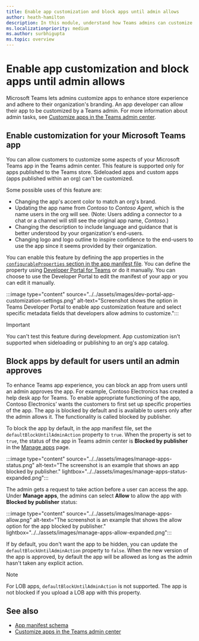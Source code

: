 ```yaml
---
title: Enable app customization and block apps until admin allows
author: heath-hamilton
description: In this module, understand how Teams admins can customize your Teams app for their org and hide Teams app until admin approves.
ms.localizationpriority: medium
ms.author: surbhigupta
ms.topic: overview
---
```


# Enable app customization and block apps until admin allows

Microsoft Teams lets admins customize apps to enhance store experience and adhere to their organization's branding. An app developer can allow their app to be customized by a Teams admin. For more information about admin tasks, see
[Customize apps in the Teams admin center](/MicrosoftTeams/customize-apps).

## Enable customization for your Microsoft Teams app

You can allow customers to customize some aspects of your Microsoft Teams app in the Teams admin center. This feature is supported only for apps published to the Teams store. Sideloaded apps and custom apps (apps published within an org) can't be customized.

Some possible uses of this feature are:

* Changing the app's accent color to match an org's brand.
* Updating the app name from *Contoso* to *Contoso Agent*, which is the name users in the org will see.
(Note: Users adding a connector to a chat or a channel will still see the original app name, *Contoso*.)
* Changing the description to include language and guidance that is better understood by your organization's end-users.
* Changing logo and logo outline to inspire confidence to the end-users to use the app since it seems provided by their organization.

You can enable this feature by defining the app properties in the [`configurableProperties` section in the app manifest file](/microsoftteams/platform/resources/schema/manifest-schema#configurableproperties). You can define the property using [Developer Portal for Teams](https://dev.teams.microsoft.com/home) or do it manually. You can choose to  use the Developer Portal to edit the manifest of your app or you can edit it manually.

:::image type="content" source="../../assets/images/dev-portal-app-customization-settings.png" alt-text="Screenshot shows the option in Teams Developer Portal to enable app customization feature and select specific metadata fields that developers allow admins to customize.":::

> [!IMPORTANT]
> You can't test this feature during development. App customization isn't supported when sideloading or publishing to an org's app catalog.

## Block apps by default for users until an admin approves

To enhance Teams app experience, you can block an app from users until an admin approves the app. For example, Contoso Electronics has created a help desk app for Teams. To enable appropriate functioning of the app, Contoso Electronics’ wants the customers to first set up specific properties of the app. The app is blocked by default and is available to users only after the admin allows it. The functionality is called blocked by publisher.

To block the app by default, in the app manifest file, set the `defaultBlockUntilAdminAction` property to `true`. When the property is set to `true`, the status of the app in Teams admin center is **Blocked by publisher** in the [Manage apps](https://admin.teams.microsoft.com/policies/manage-apps) page.

:::image type="content" source="../../assets/images/manage-apps-status.png" alt-text="The screenshot is an example that shows an app blocked by publisher." lightbox="../../assets/images/manage-apps-status-expanded.png":::

The admin gets a request to take action before a user can access the app. Under **Manage apps**, the admins can select **Allow** to allow the app with **Blocked by publisher** status:

:::image type="content" source="../../assets/images/manage-apps-allow.png" alt-text="The screenshot is an example that shows the allow option for the app blocked by publisher." lightbox="../../assets/images/manage-apps-allow-expanded.png":::

If by default, you don't want the app to be hidden, you can update the `defaultBlockUntilAdminAction` property to `false`. When the new version of the app is approved, by default the app will be allowed as long as the admin hasn't taken any explicit action.

> [!NOTE]
> For LOB apps, `defaultBlockUntilAdminAction` is not supported. The app is not blocked if you upload a LOB app with this property.

## See also

* [App manifest schema](/microsoftteams/platform/resources/schema/manifest-schema)
* [Customize apps in the Teams admin center](/MicrosoftTeams/customize-apps)
